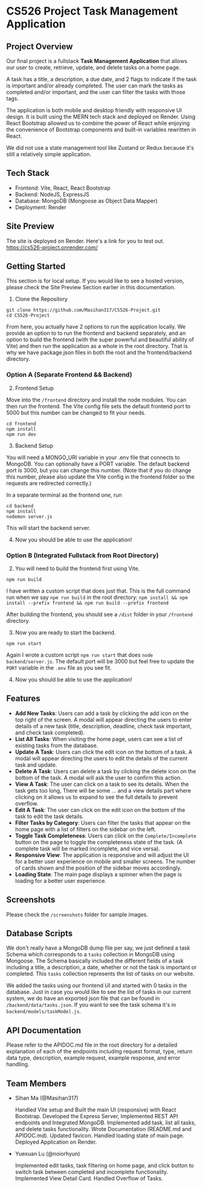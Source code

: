 # CS526 Project Task Management Application

## Project Overview
Our final project is a fullstack **Task Management Application** that allows our user to create, retrieve, update, and delete tasks on a home page.

A task has a title, a description, a due date, and 2 flags to indicate if the task is important and/or already completed. The user can mark the tasks as completed and/or important, and the user can filter the tasks with those tags.

The application is both mobile and desktop friendly with responsive UI design. It is built using the MERN tech stack and deployed on Render. Using React Bootstrap allowed us to combine the power of React while enjoying the convenience of Bootstrap components and built-in variables rewritten in React.

We did not use a state management tool like Zustand or Redux because it's still a relatively simple application.

## Tech Stack
- Frontend: Vite, React, React Bootstrap
- Backend: NodeJS, ExpressJS
- Database: MongoDB (Mongoose as Object Data Mapper)
- Deployment: Render

## Site Preview
The site is deployed on Render. Here's a link for you to test out.
https://cs526-project.onrender.com/

## Getting Started
This section is for local setup. If you would like to see a hosted version, please check the Site Preview Section earlier in this documentation.

1. Clone the Repository

```
git clone https://github.com/Masihan317/CS526-Project.git
cd CS526-Project
```

From here, you actually have 2 options to run the application locally. We provide an option to to run the frontend and backend separately, and an option to build the frontend (with the super powerful and beautiful ability of Vite) and then run the application as a whole in the root directory. That is why we have package.json files in both the root and the frontend/backend directory.

### Option A (Separate Frontend && Backend)

2. Frontend Setup

Move into the `/frontend` directory and install the node modules. You can then run the frontend. The Vite config file sets the default frontend port to 5000 but this number can be changed to fit your needs. 
```
cd frontend
npm install
npm run dev
```

3. Backend Setup

You will need a MONGO_URI variable in your .env file that connects to MongoDB. You can optionally have a PORT variable. The default backend port is 3000, but you can change this number. (Note that if you do change this number, please also update the Vite config in the frontend folder so the requests are redirected correctly.)

In a separate terminal as the frontend one, run
```
cd backend
npm install
nodemon server.js
```

This will start the backend server.


4. Now you should be able to use the application!

### Option B (Integrated Fullstack from Root Directory)

2. You will need to build the frontend first using Vite.

```
npm run build
```

I have written a custom script that does just that. This is the full command run when we say `npm run build` in the root directory: `npm install && npm install --prefix frontend && npm run build --prefix frontend`

After building the frontend, you should see a `/dist` folder in your `/frontend` directory.

3. Now you are ready to start the backend.

```
npm run start
```

Again I wrote a custom script `npm run start` that does `node backend/server.js`. The default port will be 3000 but feel free to update the `PORT` variable in the `.env` file as you see fit.

4. Now you should be able to use the application!

## Features
- **Add New Tasks**: Users can add a task by clicking the add icon on the top right of the screen. A modal will appear directing the users to enter details of a new task (title, description, deadline, check task important, and check task completed).
- **List All Tasks**: When visiting the home page, users can see a list of existing tasks from the database.
- **Update A Task**: Users can click the edit icon on the bottom of a task. A modal will appear directing the users to edit the details of the current task and update.
- **Delete A Task**: Users can delete a task by clicking the delete icon on the bottom of the task. A modal will ask the user to confirm this action.
- **View A Task**: The user can click on a task to see its details. When the task gets too long, There will be some ... and a view details part where clicking on it allows us to expand to see the full details to prevent overflow.
- **Edit A Task**: The user can click on the edit icon on the bottom of the task to edit the task details.
- **Filter Tasks by Category**: Users can filter the tasks that appear on the home page with a list of filters on the sidebar on the left.
- **Toggle Task Completeness**: Users can click on the `Complete/Incomplete` button on the page to toggle the completeness state of the task. (A complete task will be marked incomplete, and vice versa).
- **Responsive View**: The application is responsive and will adjust the UI for a better user experience on mobile and smaller screens. The number of cards shown and the position of the sidebar moves accordingly.
- **Loading State**: The main page displays a spinner when the page is loading for a better user experience.

## Screenshots
Please check the `/screenshots` folder for sample images.

## Database Scripts
We don't really have a MongoDB dump file per say, we just defined a task Schema which corresponds to a `tasks` collection in MongoDB using Mongoose. The Schema basically included the different fields of a task including a title, a description, a date, whether or not the task is important or completed. This `tasks` collection represents the list of tasks on our website.

We added the tasks using our frontend UI and started with 0 tasks in the database. Just in case you would like to see the list of tasks in our current system, we do have an exported json file that can be found in `/backend/data/tasks.json`. If you want to see the task schema it's in `backend/models/taskModel.js`.

## API Documentation
Please refer to the APIDOC.md file in the root directory for a detailed explanation of each of the endpoints including request format, type, return data type, description, example request, example response, and error handling.

## Team Members
- Sihan Ma (@Masihan317)

  Handled Vite setup and Built the main UI (responsive) with React Bootstrap. Developed the Express Server, Implemented REST API endpoints and Integrated MongoDB. Implemented add task, list all tasks, and delete tasks functionality. Wrote Documentation (README.md and APIDOC.md). Updated favicon. Handled loading state of main page. Deployed Application on Render.

- Yuexuan Lu (@noiorhyun)

  Implemented edit tasks, task filtering on home page, and click button to switch task between completed and incomplete functionality. Implemented View Detail Card. Handled Overflow of Tasks.